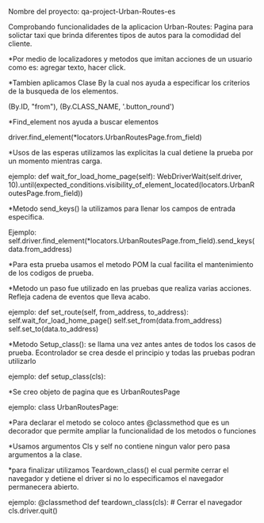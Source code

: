 Nombre del proyecto: qa-project-Urban-Routes-es

Comprobando funcionalidades de la aplicacion Urban-Routes:
Pagina para solictar taxi que brinda diferentes tipos de autos para
la comodidad del cliente.

*Por medio de localizadores y metodos que imitan acciones de un usuario
como es: agregar texto, hacer click.

*Tambien aplicamos Clase By la cual nos ayuda a especificar
los criterios de la busqueda de los elementos.

(By.ID, "from"), (By.CLASS_NAME, '.button_round')

*Find_element nos ayuda a buscar elementos 

driver.find_element(*locators.UrbanRoutesPage.from_field)

*Usos de las esperas utilizamos las explicitas la cual detiene 
la prueba por un momento mientras carga.

ejemplo:
def wait_for_load_home_page(self):
    WebDriverWait(self.driver, 10).until(expected_conditions.visibility_of_element_located(locators.UrbanRoutesPage.from_field))


*Metodo send_keys() la utilizamos para llenar los campos de
entrada especifica.

Ejemplo:
self.driver.find_element(*locators.UrbanRoutesPage.from_field).send_keys(data.from_address)


*Para esta prueba usamos el metodo POM la cual facilita
el mantenimiento de los codigos de prueba.

*Metodo un paso fue utilizado en las pruebas que realiza varias 
acciones. Refleja cadena de eventos que lleva acabo.

ejemplo:
    def set_route(self, from_address, to_address):
        self.wait_for_load_home_page()
        self.set_from(data.from_address)
        self.set_to(data.to_address)



*Metodo Setup_class(): se llama una vez antes antes de todos los casos
de prueba. Econtrolador se crea desde el principio y todas las pruebas podran 
utilizarlo

ejemplo:
 def setup_class(cls):

*Se creo objeto de pagina que es UrbanRoutesPage

ejemplo:
class UrbanRoutesPage:

*Para declarar el metodo se coloco antes @classmethod que es un 
decorador que permite ampliar la funcionalidad de los metodos o funciones

*Usamos argumentos Cls y self no contiene ningun valor pero pasa
argumentos a la clase.

*para finalizar utilizamos Teardown_class()
el cual permite cerrar el navegador y detiene el driver si no lo 
especificamos el navegador permanecera abierto.


ejemplo:
 @classmethod
    def teardown_class(cls):
        # Cerrar el navegador
        cls.driver.quit()